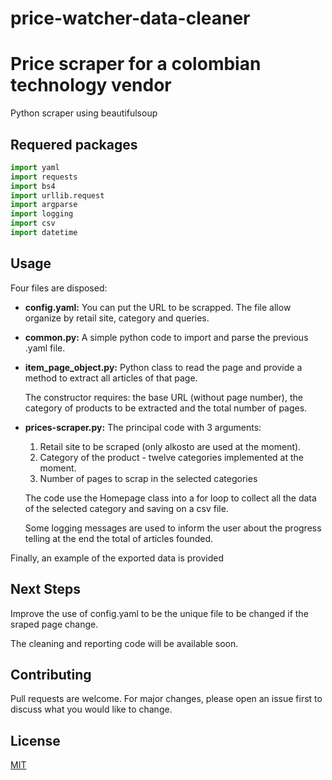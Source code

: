 # price-watcher-data-cleaner
# Price scraper for a colombian technology vendor

Python scraper using beautifulsoup

## Requered packages

```python
import yaml
import requests
import bs4
import urllib.request
import argparse
import logging
import csv
import datetime
```

## Usage

Four files are disposed:

- **config.yaml:** You can put the URL to be scrapped. The file allow organize by retail site, category and queries.

- **common.py:** A simple python code to import and parse the previous .yaml file.

- **item_page_object.py:** Python class to read the page and provide a method to extract all articles of that page.

  The constructor requires: the base URL (without page number), the category of products to be extracted and the total number of pages.

- **prices-scraper.py:** The principal code with 3 arguments:

  1. Retail site to be scraped (only alkosto are used at the moment).
  2. Category of the product - twelve categories implemented at the moment.
  3. Number of pages to scrap in the selected categories

  The code use the Homepage class into a for loop to collect all the data of the selected category and saving on a csv file.

  Some logging messages are used to inform the user about the progress telling at the end the total of articles founded.

Finally, an example of the exported data is provided

## Next Steps

Improve the use of config.yaml to be the unique file to be changed if the sraped page change.

The cleaning and reporting code will be available soon.

## Contributing
Pull requests are welcome. For major changes, please open an issue first to discuss what you would like to change.

## License
[MIT](https://choosealicense.com/licenses/mit/)